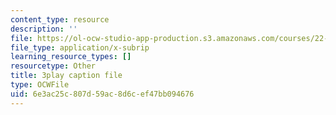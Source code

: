 ```yaml
---
content_type: resource
description: ''
file: https://ol-ocw-studio-app-production.s3.amazonaws.com/courses/22-01-introduction-to-nuclear-engineering-and-ionizing-radiation-fall-2016/6e3ac25c807d59ac8d6cef47bb094676_SgM2wxELF4U.vtt
file_type: application/x-subrip
learning_resource_types: []
resourcetype: Other
title: 3play caption file
type: OCWFile
uid: 6e3ac25c-807d-59ac-8d6c-ef47bb094676
---
```

